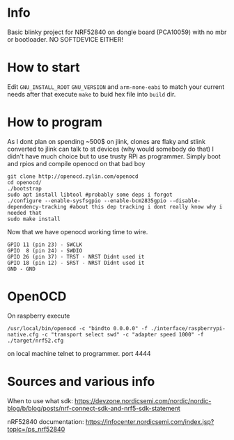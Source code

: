 # Info
Basic blinky project for NRF52840 on dongle board (PCA10059) with no mbr or bootloader. 
NO SOFTDEVICE EITHER!

# How to start
Edit `GNU_INSTALL_ROOT` `GNU_VERSION` and `arm-none-eabi` to match your current needs
after that execute `make` to buid hex file into `build` dir.

# How to program
As I dont plan on spending ~500$ on jlink, clones are flaky and stlink converted to jlink can talk to st devices (why would somebody do that) I didn't have much choice but to use trusty RPi as programmer.
Simply boot and rpios and compile openocd on that bad boy

```
git clone http://openocd.zylin.com/openocd
cd openocd/
./bootstrap
sudo apt install libtool #probably some deps i forgot
./configure --enable-sysfsgpio --enable-bcm2835gpio --disable-dependency-tracking #about this dep tracking i dont really know why i needed that
sudo make install
```

Now that we have openocd working time to wire.

```
GPIO 11 (pin 23) - SWCLK
GPIO  8 (pin 24) - SWDIO
GPIO 26 (pin 37) - TRST - NRST Didnt used it
GPIO 18 (pin 12) - SRST - NRST Didnt used it
GND - GND
```

# OpenOCD
On raspberry execute

```
/usr/local/bin/openocd -c "bindto 0.0.0.0" -f ./interface/raspberrypi-native.cfg -c "transport select swd" -c "adapter speed 1000" -f ./target/nrf52.cfg
```  

on local machine telnet to programmer. port 4444


# Sources and various info 

When to use what sdk: https://devzone.nordicsemi.com/nordic/nordic-blog/b/blog/posts/nrf-connect-sdk-and-nrf5-sdk-statement

nRF52840 documentation: https://infocenter.nordicsemi.com/index.jsp?topic=/ps_nrf52840